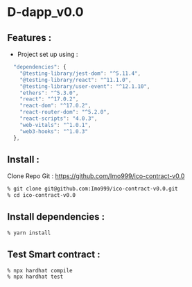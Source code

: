 # D-dapp_v0.0

## Features :

- Project set up using :

```js
  "dependencies": {
    "@testing-library/jest-dom": "^5.11.4",
    "@testing-library/react": "^11.1.0",
    "@testing-library/user-event": "^12.1.10",
    "ethers": "^5.3.0",
    "react": "^17.0.2",
    "react-dom": "^17.0.2",
    "react-router-dom": "^5.2.0",
    "react-scripts": "4.0.3",
    "web-vitals": "^1.0.1",
    "web3-hooks": "^1.0.3"
  },
```

## Install :

Clone Repo Git : https://github.com/Imo999/ico-contract-v0.0

```zsh
% git clone git@github.com:Imo999/ico-contract-v0.0.git
% cd ico-contract-v0.0
```

## Install dependencies :

```zsh
% yarn install
```

## Test Smart contract :

```zsh
% npx hardhat compile
% npx hardhat test
```